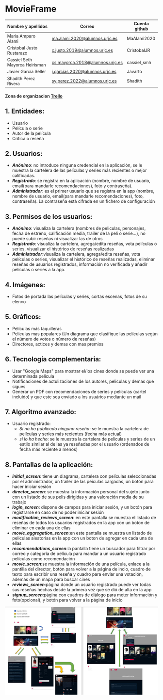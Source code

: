 # MovieFrame

| Nombre y apellidos | Correo | Cuenta github |
| --- | --- | --- |
| Maria Amparo Alami | ma.alami.2020@alumnos.urjc.es | MaAlami2020 |
| Cristobal Justo Rustarazo | c.justo.2019@alumnos.urjc.es | CristobalJR |
| Cassiel Seth Mayorca Heirisman | cs.mayorca.2018@alumnos.urjc.es | cassiel_smh |
| Javier García Seller | j.garcias.2020@alumnos.urjc.es | Javarto |
| Shadith Perez  Rivera | sy.perez.2022@alumnos.urjc.es | Shadith |

#### Zona de organizacion [Trello](https://trello.com/w/movieframe)

## **1. Entidades:**
  - Usuario
  - Película o serie
  - Autor de la película
  - Crítica o reseña

## **2. Usuarios:**
  * **_Anónimo_**: no introduce ninguna credencial en la aplicación, se le muestra la cartelera de las películas y series más recientes o mejor calificadas.
  * **_Registrado_**: se registra en la aplicación (nombre, nombre de usuario, email(para mandarle recomendaciones), foto y contraseña).
  * **_Administrador_**: es el primer usuario que se registra en la app (nombre, nombre de usuario, email(para mandarle recomendaciones), foto, contraseña). La contraseña está cifrada en un fichero de configuración 

## **3. Permisos de los usuarios:**
  * **_Anónimo_**: visualiza la cartelera (nombres de peliculas, personajes, fecha de estreno, calificación media, trailer de la peli o serie...), no puede subir reseñas ni visualizar las de otros
  * **_Registrado_**: visualiza la cartelera, agrega/edita reseñas, vota películas o series, visualizar el histórico de reseñas realizadas
  * **_Administrador_**:visualiza la cartelera, agrega/edita reseñas, vota películas o series, visualizar el histórico de reseñas realizadas, eliminar reseñas de usuarios registrados, información no verificada y añadir películas o series a la app.

## **4. Imágenes:**
  * Fotos de portada las películas y series, cortas escenas, fotos de su elenco

## **5. Gráficos:**
  * Películas más taquilleras 
  * Peliculas mas populares (Un diagrama que clasifique las películas según el número de votos o número de reseñas)
  * Directores, actices y demas con mas premios
  
## **6. Tecnología complementaria:**
  * Usar "Google Maps" para mostrar el/los cines donde se puede ver una determinada película
  * Notificaciones de actulizaciones de los autores, peliculas y demas que sigues
  * Generar un PDF con recomendaciones de series y películas (cartel incluido) y que este sea enviado a los usuários mediante un mail

## **7. Algoritmo avanzado:**
  * Usuario registrado:
    * _Si no ha publicado ninguna reseña_: se le muestra la cartelera de películas y series más recientes (fecha más actual)
    * _si lo ha hecho_: se le muestra la cartelera de películas y series de un estilo similar al de las ya reseñadas por el usuario (ordenados de fecha más reciente a menos)

## **8. Pantallas de la aplicación:**
  * **_initial_screen_**: tiene un diagrama, cartelera con películas seleccionadas por el administrador, un traíler de las peículas cargadas, un botón para hacer iniciar sesión
  * **_director_screen_**: se muestra la información personal del sujeto junto con un listado de sus pelis dirigidas y una valoración media de su trabajo
  * **_login_screen_**: dispone de campos para iniciar sesión, y un botón para registrarse en caso de no poder iniciar sesión
  * **_modification_reviews_screen_**: en este pantalla se muestra el listado de reseñas de todos los usuarios registrados en la app con un boton de eliminar en cada una de ellas
  * **_movie_aggregation_screen_**:en este pantalla se muestra un listado de peliculas aleatorias en la app con un boton de agregar en cada una de ellas
  * **_recommendations_screen_**:la pantalla tiene un buscador para filtrar por correo y categoría de película para mandar a un usuario registrado películas como recomendación
  * **_movie_screen_**:se muestra la información de una película, enlace a la pantilla del director, botón para volver a la página de incio, cuadro de texto para escribir una reseña y cuadro para enviar una votación, además de un mapa para buscar cines
  * **_reviews_screen_**:página donde un usuario registrado puede ver todas sus reseñas hechas desde la primera vez que se dió de alta en la app
  * **_signup_screen_**:página con cuadros de diálogo para meter información y foto(opcional), y botón para volver a la página de inicio

![Screen](Screens.JPG)

